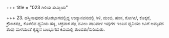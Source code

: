 +++
title = "023 ಗಿಳಿಯ ತುಮ್ಬಿಯ"

+++
23. ಹಸ್ತಿನಾಪುರದ ಹೊರಭಾಗದಲ್ಲಿದ್ದ ಉದ್ಯಾನವನದಲ್ಲಿ ಗಿಳಿ, ದುಂಬಿ, ಹಂಸ, ಕೋಗಿಲೆ, ಕೊಕ್ಕರೆ, ಕ್ರೌಂಚಪಕ್ಷಿ, ಕೊಳಲಿನ ಧ್ವನಿಯ ಹಕ್ಕಿ, ಚಕ್ರವಾಕ ಪಕ್ಷಿ ನವಿಲು ಪಾರಿವಾಳ ಇವುಗಳ ಇಂಪಿನ ಧ್ವನಿಯು ಕಿವಿಗೆ ಅಮೃತದ ತಂಪು ಮಳೆಯಂತೆ ಕೃಷ್ಣನ ಬಲಭಾಗದ ಕಿವಿಯಲ್ಲಿ ತುಂಬಿತು/ಸುರಿಯಿತು.